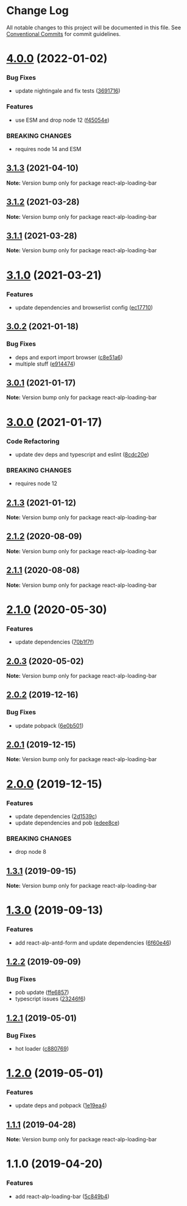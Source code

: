 # Change Log

All notable changes to this project will be documented in this file.
See [Conventional Commits](https://conventionalcommits.org) for commit guidelines.

# [4.0.0](https://github.com/christophehurpeau/alp/compare/react-alp-loading-bar@3.1.3...react-alp-loading-bar@4.0.0) (2022-01-02)


### Bug Fixes

* update nightingale and fix tests ([3691716](https://github.com/christophehurpeau/alp/commit/36917162d0ee3dccc07384caf018b7760d98b744))


### Features

* use ESM and drop node 12 ([f45054e](https://github.com/christophehurpeau/alp/commit/f45054e931eea88451d183722797eba057511236))


### BREAKING CHANGES

* requires node 14 and ESM





## [3.1.3](https://github.com/christophehurpeau/alp/compare/react-alp-loading-bar@3.1.2...react-alp-loading-bar@3.1.3) (2021-04-10)

**Note:** Version bump only for package react-alp-loading-bar





## [3.1.2](https://github.com/christophehurpeau/alp/compare/react-alp-loading-bar@3.1.1...react-alp-loading-bar@3.1.2) (2021-03-28)

**Note:** Version bump only for package react-alp-loading-bar





## [3.1.1](https://github.com/christophehurpeau/alp/compare/react-alp-loading-bar@3.1.0...react-alp-loading-bar@3.1.1) (2021-03-28)

**Note:** Version bump only for package react-alp-loading-bar





# [3.1.0](https://github.com/christophehurpeau/alp/compare/react-alp-loading-bar@3.0.2...react-alp-loading-bar@3.1.0) (2021-03-21)


### Features

* update dependencies and browserlist config ([ec17710](https://github.com/christophehurpeau/alp/commit/ec177106dbfb094fface3d2791800916929305fc))





## [3.0.2](https://github.com/christophehurpeau/alp/compare/react-alp-loading-bar@3.0.1...react-alp-loading-bar@3.0.2) (2021-01-18)


### Bug Fixes

* deps and export import browser ([c8e51a6](https://github.com/christophehurpeau/alp/commit/c8e51a61befee852cbdbfb7697c7fd273a8d49ef))
* multiple stuff ([e914474](https://github.com/christophehurpeau/alp/commit/e9144747913b8edae7dc1ba94767d03e085cbdcd))





## [3.0.1](https://github.com/christophehurpeau/alp/compare/react-alp-loading-bar@3.0.0...react-alp-loading-bar@3.0.1) (2021-01-17)

**Note:** Version bump only for package react-alp-loading-bar





# [3.0.0](https://github.com/christophehurpeau/alp/compare/react-alp-loading-bar@2.1.3...react-alp-loading-bar@3.0.0) (2021-01-17)


### Code Refactoring

* update dev deps and typescript and eslint ([8cdc20e](https://github.com/christophehurpeau/alp/commit/8cdc20e030769d98d637b9580931cc5cc608278d))


### BREAKING CHANGES

* requires node 12





## [2.1.3](https://github.com/christophehurpeau/alp/compare/react-alp-loading-bar@2.1.2...react-alp-loading-bar@2.1.3) (2021-01-12)

**Note:** Version bump only for package react-alp-loading-bar





## [2.1.2](https://github.com/christophehurpeau/alp/compare/react-alp-loading-bar@2.1.1...react-alp-loading-bar@2.1.2) (2020-08-09)

**Note:** Version bump only for package react-alp-loading-bar





## [2.1.1](https://github.com/christophehurpeau/alp/compare/react-alp-loading-bar@2.1.0...react-alp-loading-bar@2.1.1) (2020-08-08)

**Note:** Version bump only for package react-alp-loading-bar





# [2.1.0](https://github.com/christophehurpeau/alp/compare/react-alp-loading-bar@2.0.3...react-alp-loading-bar@2.1.0) (2020-05-30)


### Features

* update dependencies ([70b1f7f](https://github.com/christophehurpeau/alp/commit/70b1f7f))





## [2.0.3](https://github.com/christophehurpeau/alp/compare/react-alp-loading-bar@2.0.2...react-alp-loading-bar@2.0.3) (2020-05-02)

**Note:** Version bump only for package react-alp-loading-bar





## [2.0.2](https://github.com/christophehurpeau/alp/compare/react-alp-loading-bar@2.0.1...react-alp-loading-bar@2.0.2) (2019-12-16)


### Bug Fixes

* update pobpack ([6e0b501](https://github.com/christophehurpeau/alp/commit/6e0b501))





## [2.0.1](https://github.com/christophehurpeau/alp/compare/react-alp-loading-bar@2.0.0...react-alp-loading-bar@2.0.1) (2019-12-15)

**Note:** Version bump only for package react-alp-loading-bar





# [2.0.0](https://github.com/christophehurpeau/alp/compare/react-alp-loading-bar@1.3.1...react-alp-loading-bar@2.0.0) (2019-12-15)


### Features

* update dependencies ([2d1539c](https://github.com/christophehurpeau/alp/commit/2d1539c))
* update dependencies and pob ([edee8ce](https://github.com/christophehurpeau/alp/commit/edee8ce))


### BREAKING CHANGES

* drop node 8





## [1.3.1](https://github.com/christophehurpeau/alp/compare/react-alp-loading-bar@1.3.0...react-alp-loading-bar@1.3.1) (2019-09-15)

**Note:** Version bump only for package react-alp-loading-bar





# [1.3.0](https://github.com/christophehurpeau/alp/compare/react-alp-loading-bar@1.2.2...react-alp-loading-bar@1.3.0) (2019-09-13)


### Features

* add react-alp-antd-form and update dependencies ([6f60e46](https://github.com/christophehurpeau/alp/commit/6f60e46))





## [1.2.2](https://github.com/christophehurpeau/alp/compare/react-alp-loading-bar@1.2.1...react-alp-loading-bar@1.2.2) (2019-09-09)


### Bug Fixes

* pob update ([ffe6857](https://github.com/christophehurpeau/alp/commit/ffe6857))
* typescript issues ([23246f6](https://github.com/christophehurpeau/alp/commit/23246f6))





## [1.2.1](https://github.com/christophehurpeau/alp/compare/react-alp-loading-bar@1.2.0...react-alp-loading-bar@1.2.1) (2019-05-01)


### Bug Fixes

* hot loader ([c880769](https://github.com/christophehurpeau/alp/commit/c880769))





# [1.2.0](https://github.com/christophehurpeau/alp/compare/react-alp-loading-bar@1.1.1...react-alp-loading-bar@1.2.0) (2019-05-01)


### Features

* update deps and pobpack ([1e19ea4](https://github.com/christophehurpeau/alp/commit/1e19ea4))





## [1.1.1](https://github.com/christophehurpeau/alp/compare/react-alp-loading-bar@1.1.0...react-alp-loading-bar@1.1.1) (2019-04-28)

**Note:** Version bump only for package react-alp-loading-bar





# 1.1.0 (2019-04-20)


### Features

* add react-alp-loading-bar ([5c849b4](https://github.com/christophehurpeau/alp/commit/5c849b4))
